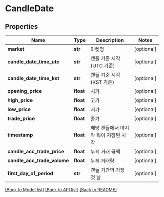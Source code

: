 # CandleDate

## Properties
Name | Type | Description | Notes
------------ | ------------- | ------------- | -------------
**market** | **str** | 마켓명 | [optional] 
**candle_date_time_utc** | **str** | 캔들 기준 시각 (UTC 기준) | [optional] 
**candle_date_time_kst** | **str** | 캔들 기준 시각 (KST 기준) | [optional] 
**opening_price** | **float** | 시가 | [optional] 
**high_price** | **float** | 고가 | [optional] 
**low_price** | **float** | 저가 | [optional] 
**trade_price** | **float** | 종가 | [optional] 
**timestamp** | **float** | 해당 캔들에서 마지막 틱이 저장된 시각 | [optional] 
**candle_acc_trade_price** | **float** | 누적 거래 금액 | [optional] 
**candle_acc_trade_volume** | **float** | 누적 거래량 | [optional] 
**first_day_of_period** | **str** | 캔들 기간의 가장 첫 날 | [optional] 

[[Back to Model list]](../README.md#documentation-for-models) [[Back to API list]](../README.md#documentation-for-api-endpoints) [[Back to README]](../README.md)


